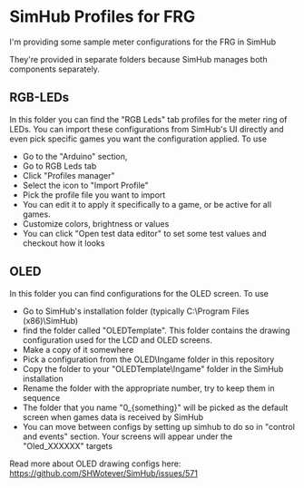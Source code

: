 # SimHub Profiles for FRG

I'm providing some sample meter configurations for the FRG in SimHub

They're provided in separate folders because SimHub manages both components separately.

## RGB-LEDs
In this folder you can find the "RGB Leds" tab profiles for the meter ring of LEDs. You can import these configurations from SimHub's UI directly and even pick specific games you want the configuration applied. 
To use
 - Go to the "Arduino" section, 
 - Go to RGB Leds tab
 - Click "Profiles manager"
 - Select the icon to "Import Profile"
 - Pick the profile file you want to import
 - You can edit it to apply it specifically to a game, or be active for all games.
 - Customize colors, brightness or values
 - You can click "Open test data editor" to set some test values and checkout how it looks

## OLED
In this folder you can find configurations for the OLED screen. 
To use
 - Go to SimHub's installation folder (typically C:\Program Files (x86)\SimHub)
 - find the folder called "OLEDTemplate". This folder contains the drawing configuration used for the LCD and OLED screens.
 - Make a copy of it somewhere
 - Pick a configuration from the OLED\Ingame folder in this repository
 - Copy the folder to your "OLEDTemplate\Ingame" folder in the SimHub installation
 - Rename the folder with the appropriate number, try to keep them in sequence
 - The folder that you name "0_{something}" will be picked as the default screen when games data is received by SimHub
 - You can move between configs by setting up simhub to do so in "control and events" section. Your screens will appear under the "Oled_XXXXXX" targets

Read more about OLED drawing configs here:
https://github.com/SHWotever/SimHub/issues/571
